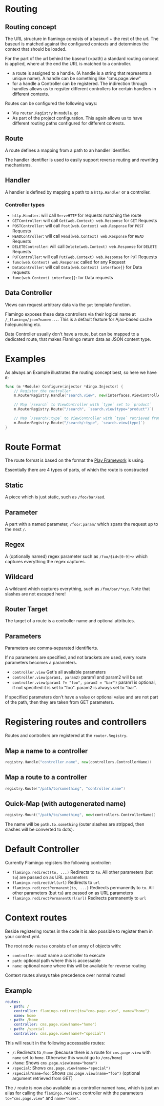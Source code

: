 # Routing

## Routing concept

The URL structure in flamingo consists of a baseurl + the rest of the url.
The baseurl is matched against the configured contexts and determines the context that should be loaded.

For the part of the url behind the baseurl (=path) a standard routing concept is applied, where at the end the URL is matched to a controller.

* a route is assigned to a handle. (A handle is a string that represents a unique name). A handle can be something like "cms.page.view"
* for a handle a Controller can be registered. The indirection through handles allows us to regsiter different controllers for certain handlers in different contexts.

Routes can be configured the following ways:
* Via `router.Registry` in `module.go`
* As part of the project configuration. This again allows us to have different routing paths configured for different contexts.

## Route

A route defines a mapping from a path to an handler identifier.

The handler identifier is used to easily support reverse routing and rewriting mechanisms.

## Handler

A handler is defined by mapping a path to a `http.Handler` or a controller.

### Controller types

- `http.Handler`: will call `ServeHTTP` for requests matching the route
- `GETController`: will call `Get(web.Context) web.Response` for `GET` Requests
- `POSTController`: will call `Post(web.Context) web.Response` for `POST` Requests
- `HEADController`: will call `Head(web.Context) web.Response` for `HEAD` Requests
- `DELETEController`: will call `Delete(web.Context) web.Response` for `DELETE` Requests
- `PUTController`: will call `Put(web.Context) web.Response` for `PUT` Requests
- `func(web.Context) web.Response`: called for any Request
- `DataController`: will call `Data(web.Context) interface{}` for Data requests
- `func(web.Context) interface{}`: for Data requests

## Data Controller

Views can request arbitrary data via the `get` template function.

Flamingo exposes these data controllers via their logical name at `/_flamingo/json?name=...`.
This is a default feature for Ajax-based cache holepunching etc.

Data Controller usually don't have a route, but can be mapped to a dedicated route, that makes Flamingo return data as JSON content type.

# Examples

As always an Example illustrates the routing concept best, so here we have it:

```go
func (m *Module) Configure(injector *dingo.Injector) {
    // Register the controller
    m.RouterRegistry.Handle("search.view", new(interfaces.ViewController))
    
    // Map `/search` to ViewController with `type` set to `product`
    m.RouterRegistry.Route("/search", `search.view(type="product")`)
    
    // Map `/search/:type` to ViewController with `type` retrieved from the path
    m.RouterRegistry.Route("/search/:type", `search.view(type)`)
}
```

# Route Format

The route format is based on the format the [Play Framework](https://www.playframework.com/documentation/2.5.x/ScalaRouting) is using.

Essentially there are 4 types of parts, of which the route is constructed

## Static

A piece which is just static, such as `/foo/bar/asd`.

## Parameter

A part with a named parameter, `/foo/:param/` which spans the request up to the next `/`.

## Regex

A (optionally named) regex parameter such as `/foo/$id<[0-9]+>` which captures everything the regex captures.

## Wildcard

A wildcard which captures everything, such as `/foo/bar/*xyz`. Note that slashes are not escaped here!

## Router Target

The target of a route is a controller name and optional attributes.

## Parameters

Parameters are comma-separated identifierts.

If no parameters are specified, and not brackets are used, every route parameters becomes a parameters.

- `controller.view` Get's all available parameters
- `controller.view(param1, param2)` param1 and param2 will be set
- `controller.view(param1 ?= "foo", param2 = "bar")` param1 is optional, if not specified it is set to "foo". param2 is always set to "bar".

If specified parameters don't have a value or optional value and are not part of the path, then they are taken from GET parameters.

# Registering routes and controllers

Routes and controllers are registered at the `router.Registry`.

## Map a name to a controller
```go
registry.Handle("controller.name", new(controllers.ControllerName))
```

## Map a route to a controller

```go
registry.Route("/path/to/something", "controller.name")
```

## Quick-Map (with autogenerated name)

```go
registry.Mount("/path/to/something", new(controllers.ControllerName))
```

The name will be `path.to.something` (outer slashes are stripped, then slashes will be converted to dots).

# Default Controller

Currently Flamingo registers the following controller:

- `flamingo.redirect(to, ...)` Redirects to `to`. All other parameters (but `to`) are passed on as URL parameters 
- `flamingo.redirectUrl(url)` Redirects to `url` 
- `flamingo.redirectPermanent(to, ...)` Redirects permanently to `to`. All other parameters (but `to`) are passed on as URL parameters 
- `flamingo.redirectPermanentUrl(url)` Redirects permanently to `url` 

# Context routes

Beside registering routes in the code it is also possible to register them in your context.yml.

The root node `routes` consists of an array of objects with:

- `controller`: must name a controller to execute
- `path`: optional path where this is accessable
- `name`: optional name where this will be available for reverse routing

Context routes always take precedence over normal routes!

## Example

```yml
routes:
  - path: /
    controller: flamingo.redirect(to="cms.page.view", name="home")
    name: home
  - path: /home
    controller: cms.page.view(name="home")
  - path: /special
    controller: cms.page.view(name?="special")
```

This will result in the following accessable routes:

- `/`: Redirects to `/home` (because there is a route for `cms.page.view` with `name` set to `home`. Otherwise this would go to `/cms/home`)
- `/home`: Shows `cms.page.view(name="home")`
- `/special`: Shows `cms.page.view(name="special")`
- `/special?name=foo`: Shows `cms.page.view(name="foo")` (optional argument retrieved from GET)

The `/` route is now also available as a controller named `home`, which is just an alias for calling the `flamingo.redirect` controller with the parameters `to="cms.page.view"` and `name="home"`.
